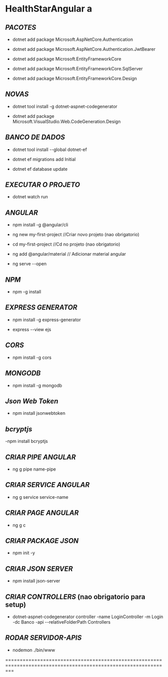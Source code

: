 # HealthStarAngular a

## *PACOTES*

- dotnet add package Microsoft.AspNetCore.Authentication

- dotnet add package Microsoft.AspNetCore.Authentication.JwtBearer

- dotnet add package Microsoft.EntityFrameworkCore

- dotnet add package Microsoft.EntityFrameworkCore.SqlServer

- dotnet add package Microsoft.EntityFrameworkCore.Design

## *NOVAS*

- dotnet tool install -g dotnet-aspnet-codegenerator

- dotnet add package Microsoft.VisualStudio.Web.CodeGeneration.Design

## *BANCO DE DADOS*

- dotnet tool install --global dotnet-ef

- dotnet ef migrations add Initial

- dotnet ef database update

## *EXECUTAR O PROJETO*

- dotnet watch run

## *ANGULAR*

- npm install -g @angular/cli

- ng new my-first-project  //Criar novo projeto (nao obrigatorio)

- cd my-first-project //Cd no projeto (nao obrigatorio)

- ng add @angular/material // Adicionar material angular

- ng serve --open

## *NPM*

- npm -g install

## *EXPRESS GENERATOR*

- npm install -g express-generator

- express --view ejs

## *CORS*

- npm install -g cors

## *MONGODB*

- npm install -g mongodb 

## *Json Web Token*

- npm install jsonwebtoken

## *bcryptjs*

-npm install bcryptjs

## *CRIAR PIPE ANGULAR*

- ng g pipe name-pipe

## *CRIAR SERVICE ANGULAR*

- ng g service service-name

## *CRIAR PAGE ANGULAR*

- ng g c <nome>

## *CRIAR PACKAGE JSON*

- npm init -y

## *CRIAR JSON SERVER*

- npm install json-server

## *CRIAR CONTROLLERS* (nao obrigatorio para setup)

- dotnet-aspnet-codegenerator controller -name LoginController -m Login -dc Banco -api --relativeFolderPath Controllers

## *RODAR SERVIDOR-APIS*

- nodemon ./bin/www

===============================================================================================================